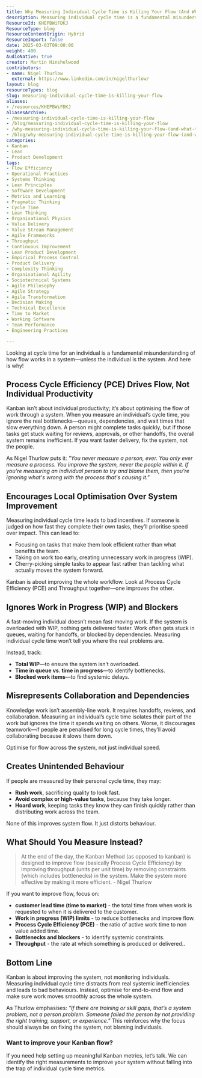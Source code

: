 ```yaml
---
title: Why Measuring Individual Cycle Time is Killing Your Flow (And What to Do Instead)
description: Measuring individual cycle time is a fundamental misunderstanding of flow in a system. Learn why flow efficiency matters and how to measure the right things in Kanban.
ResourceId: KHEPBWiFDKJ
ResourceType: blog
ResourceContentOrigin: Hybrid
ResourceImport: false
date: 2025-03-03T09:00:00
weight: 400
AudioNative: true
creator: Martin Hinshelwood
contributors:
- name: Nigel Thurlow
  external: https://www.linkedin.com/in/nigelthurlow/
layout: blog
resourceTypes: blog
slug: measuring-individual-cycle-time-is-killing-your-flow
aliases:
- /resources/KHEPBWiFDKJ
aliasesArchive:
- /measuring-individual-cycle-time-is-killing-your-flow
- /blog/measuring-individual-cycle-time-is-killing-your-flow
- /why-measuring-individual-cycle-time-is-killing-your-flow-(and-what-to-do-instead)
- /blog/why-measuring-individual-cycle-time-is-killing-your-flow-(and-what-to-do-instead)
categories:
- Kanban
- Lean
- Product Development
tags:
- Flow Efficiency
- Operational Practices
- Systems Thinking
- Lean Principles
- Software Development
- Metrics and Learning
- Pragmatic Thinking
- Cycle Time
- Lean Thinking
- Organisational Physics
- Value Delivery
- Value Stream Management
- Agile Frameworks
- Throughput
- Continuous Improvement
- Lean Product Development
- Empirical Process Control
- Product Delivery
- Complexity Thinking
- Organisational Agility
- Sociotechnical Systems
- Agile Philosophy
- Agile Strategy
- Agile Transformation
- Decision Making
- Technical Excellence
- Time to Market
- Working Software
- Team Performance
- Engineering Practices

---
```

Looking at cycle time for an individual is a fundamental misunderstanding of how flow works in a system—unless the individual is the system. And here is why!

## Process Cycle Efficiency (PCE) Drives Flow, Not Individual Productivity

Kanban isn’t about individual productivity; it’s about optimising the flow of work through a system. When you measure an individual’s cycle time, you ignore the real bottlenecks—queues, dependencies, and wait times that slow everything down. A person might complete tasks quickly, but if those tasks get stuck waiting for reviews, approvals, or other handoffs, the overall system remains inefficient. If you want faster delivery, fix the system, not the people.

As Nigel Thurlow puts it: _"You never measure a person, ever. You only ever measure a process. You improve the system, never the people within it. If you're measuring an individual person to try and blame them, then you're ignoring what's wrong with the process that's causing it."_

## Encourages Local Optimisation Over System Improvement

Measuring individual cycle time leads to bad incentives. If someone is judged on how fast they complete their own tasks, they’ll prioritise speed over impact. This can lead to:

- Focusing on tasks that make them look efficient rather than what benefits the team.
- Taking on work too early, creating unnecessary work in progress (WIP).
- Cherry-picking simple tasks to appear fast rather than tackling what actually moves the system forward.

Kanban is about improving the whole workflow. Look at Process Cycle Efficiency (PCE) and Throughput together—one improves the other.

## Ignores Work in Progress (WIP) and Blockers

A fast-moving individual doesn’t mean fast-moving work. If the system is overloaded with WIP, nothing gets delivered faster. Work often gets stuck in queues, waiting for handoffs, or blocked by dependencies. Measuring individual cycle time won’t tell you where the real problems are.

Instead, track:

- **Total WIP**—to ensure the system isn’t overloaded.
- **Time in queue vs. time in progress**—to identify bottlenecks.
- **Blocked work items**—to find systemic delays.

## Misrepresents Collaboration and Dependencies

Knowledge work isn’t assembly-line work. It requires handoffs, reviews, and collaboration. Measuring an individual’s cycle time isolates their part of the work but ignores the time it spends waiting on others. Worse, it discourages teamwork—if people are penalised for long cycle times, they’ll avoid collaborating because it slows them down.

Optimise for flow across the system, not just individual speed.

## Creates Unintended Behaviour

If people are measured by their personal cycle time, they may:

- **Rush work**, sacrificing quality to look fast.
- **Avoid complex or high-value tasks**, because they take longer.
- **Hoard work**, keeping tasks they know they can finish quickly rather than distributing work across the team.

None of this improves system flow. It just distorts behaviour.

## What Should You Measure Instead?

> At the end of the day, the Kanban Method (as opposed to kanban) is designed to improve flow (basically Process Cycle Efficiency) by improving throughput (units per unit time) by removing constraints (which includes bottlenecks) in the system. Make the system more effective by making it more efficient. - Nigel Thurlow

If you want to improve flow, focus on:

- **customer lead time (time to market)** - the total time from when work is requested to when it is delivered to the customer.
- **Work in progress (WIP) limits** - to reduce bottlenecks and improve flow.
- **Process Cycle Efficiency (PCE)** - the ratio of active work time to non value added time.
- **Bottlenecks and blockers** - to identify systemic constraints.
- **Throughput** - the rate at which something is produced or delivered..

## Bottom Line

Kanban is about improving the system, not monitoring individuals. Measuring individual cycle time distracts from real systemic inefficiencies and leads to bad behaviours. Instead, optimise for end-to-end flow and make sure work moves smoothly across the whole system.

As Thurlow emphasises: _"If there are training or skill gaps, that’s a system problem, not a person problem. Someone failed the person by not providing the right training, support, or experience."_ This reinforces why the focus should always be on fixing the system, not blaming individuals.

### Want to improve your Kanban flow?

If you need help setting up meaningful Kanban metrics, let’s talk. We can identify the right measurements to improve your system without falling into the trap of individual cycle time metrics.
